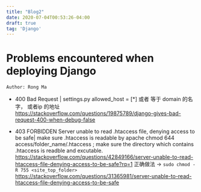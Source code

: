 ```yaml
---
title: "Blog2"
date: 2020-07-04T00:53:26-04:00
draft: true
tag: 'Django'
---
```


# Problems encountered when deploying Django
`Author: Rong Ma`


- 400 Bad Request  |  settings.py allowed_host = [*] 或者 等于 domain 的名字， 或者ip 的地址 https://stackoverflow.com/questions/19875789/django-gives-bad-request-400-when-debug-false

- 403 FORBIDDEN Server unable to read .htaccess file, denying access to be safe| make sure .htaccess is readable by apache chmod 644 access/folder_name/.htaccess ; make sure the directory which contains .htaccess is readble and excutable. https://stackoverflow.com/questions/42849166/server-unable-to-read-htaccess-file-denying-access-to-be-safe?rq=1
正确做法 -> `sudo chmod -R 755 <site_top_folder>` https://stackoverflow.com/questions/31365981/server-unable-to-read-htaccess-file-denying-access-to-be-safe







